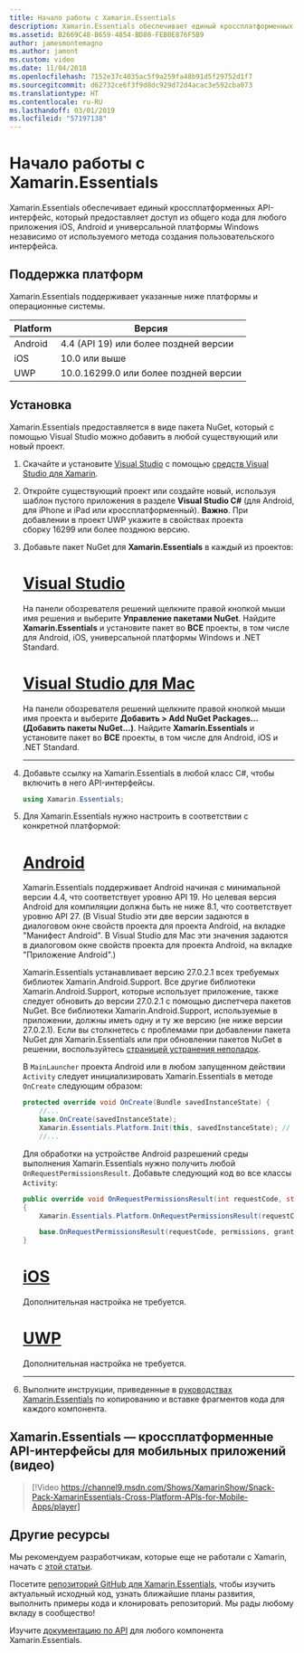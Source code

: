 ```yaml
---
title: Начало работы с Xamarin.Essentials
description: Xamarin.Essentials обеспечивает единый кроссплатформенных API-интерфейс, который предоставляет доступ из общего кода для любого приложения iOS, Android и универсальной платформы Windows независимо от используемого метода создания пользовательского интерфейса.
ms.assetid: B2669C48-B659-4854-BD80-FEB0E876F5B9
author: jamesmontemagno
ms.author: jamont
ms.custom: video
ms.date: 11/04/2018
ms.openlocfilehash: 7152e37c4035ac5f9a259fa48b91d5f29752d1f7
ms.sourcegitcommit: d62732ce6f3f9d8dc929d72d4acac3e592cba073
ms.translationtype: HT
ms.contentlocale: ru-RU
ms.lasthandoff: 03/01/2019
ms.locfileid: "57197138"
---
```

# <a name="get-started-with-xamarinessentials"></a>Начало работы с Xamarin.Essentials

Xamarin.Essentials обеспечивает единый кроссплатформенных API-интерфейс, который предоставляет доступ из общего кода для любого приложения iOS, Android и универсальной платформы Windows независимо от используемого метода создания пользовательского интерфейса.

## <a name="platform-support"></a>Поддержка платформ

Xamarin.Essentials поддерживает указанные ниже платформы и операционные системы.

| Platform | Версия |
| --- | --- |
| Android | 4.4 (API 19) или более поздней версии |
| iOS |10.0 или выше |
| UWP | 10.0.16299.0 или более поздней версии |

## <a name="installation"></a>Установка

Xamarin.Essentials предоставляется в виде пакета NuGet, который с помощью Visual Studio можно добавить в любой существующий или новый проект.

1. Скачайте и установите [Visual Studio](http://visualstudio.com) с помощью [средств Visual Studio для Xamarin](~/get-started/installation/index.md).

2. Откройте существующий проект или создайте новый, используя шаблон пустого приложения в разделе **Visual Studio C#** (для Android, для iPhone и iPad или кроссплатформенный). **Важно**. При добавлении в проект UWP укажите в свойствах проекта сборку 16299 или более позднюю версию.

3. Добавьте пакет NuGet для **Xamarin.Essentials** в каждый из проектов:

    # <a name="visual-studiotabwindows"></a>[Visual Studio](#tab/windows)

    На панели обозревателя решений щелкните правой кнопкой мыши имя решения и выберите **Управление пакетами NuGet**. Найдите **Xamarin.Essentials** и установите пакет во **ВСЕ** проекты, в том числе для Android, iOS, универсальной платформы Windows и .NET Standard.

    # <a name="visual-studio-for-mactabmacos"></a>[Visual Studio для Mac](#tab/macos)

    На панели обозревателя решений щелкните правой кнопкой мыши имя проекта и выберите **Добавить > Add NuGet Packages... (Добавить пакеты NuGet...)**. Найдите **Xamarin.Essentials** и установите пакет во **ВСЕ** проекты, в том числе для Android, iOS и .NET Standard.

    -----

4. Добавьте ссылку на Xamarin.Essentials в любой класс C#, чтобы включить в него API-интерфейсы.

    ```csharp
    using Xamarin.Essentials;
    ```

5. Для Xamarin.Essentials нужно настроить в соответствии с конкретной платформой:

    # <a name="androidtabandroid"></a>[Android](#tab/android)

    Xamarin.Essentials поддерживает Android начиная с минимальной версии 4.4, что соответствует уровню API 19. Но целевая версия Android для компиляции должна быть не ниже 8.1, что соответствует уровню API 27. (В Visual Studio эти две версии задаются в диалоговом окне свойств проекта для проекта Android, на вкладке "Манифест Android". В Visual Studio для Mac эти значения задаются в диалоговом окне свойств проекта для проекта Android, на вкладке "Приложение Android".) 

    Xamarin.Essentials устанавливает версию 27.0.2.1 всех требуемых библиотек Xamarin.Android.Support. Все другие библиотеки Xamarin.Android.Support, которые использует приложение, также следует обновить до версии 27.0.2.1 с помощью диспетчера пакетов NuGet. Все библиотеки Xamarin.Android.Support, используемые в приложении, должны иметь одну и ту же версию (не ниже версии 27.0.2.1). Если вы столкнетесь с проблемами при добавлении пакета NuGet для Xamarin.Essentials или при обновлении пакетов NuGet в решении, воспользуйтесь [страницей устранения неполадок](troubleshooting.md).

    В `MainLauncher` проекта Android или в любом запущенном действии `Activity` следует инициализировать Xamarin.Essentials в методе `OnCreate` следующим образом:

    ```csharp
    protected override void OnCreate(Bundle savedInstanceState) {
        //...
        base.OnCreate(savedInstanceState);
        Xamarin.Essentials.Platform.Init(this, savedInstanceState); // add this line to your code, it may also be called: bundle
        //...
    ```

    Для обработки на устройстве Android разрешений среды выполнения Xamarin.Essentials нужно получить любой `OnRequestPermissionsResult`. Добавьте следующий код во все классы `Activity`:

    ```csharp
    public override void OnRequestPermissionsResult(int requestCode, string[] permissions, [GeneratedEnum] Android.Content.PM.Permission[] grantResults)
    {
        Xamarin.Essentials.Platform.OnRequestPermissionsResult(requestCode, permissions, grantResults);

        base.OnRequestPermissionsResult(requestCode, permissions, grantResults);
    }
    ```

    # <a name="iostabios"></a>[iOS](#tab/ios)

    Дополнительная настройка не требуется.

    # <a name="uwptabuwp"></a>[UWP](#tab/uwp)

    Дополнительная настройка не требуется.

    -----

6. Выполните инструкции, приведенные в [руководствах Xamarin.Essentials](index.md) по копированию и вставке фрагментов кода для каждого компонента.

## <a name="xamarinessentials---cross-platform-apis-for-mobile-apps-video"></a>Xamarin.Essentials — кроссплатформенные API-интерфейсы для мобильных приложений (видео)

> [!Video https://channel9.msdn.com/Shows/XamarinShow/Snack-Pack-XamarinEssentials-Cross-Platform-APIs-for-Mobile-Apps/player]

## <a name="other-resources"></a>Другие ресурсы

Мы рекомендуем разработчикам, которые еще не работали с Xamarin, начать с [этой статьи](~/cross-platform/getting-started/index.md).

Посетите [репозиторий GitHub для Xamarin.Essentials](http://github.com/xamarin/Essentials), чтобы изучить актуальный исходный код, узнать ближайшие планы развития, выполнить примеры кода и клонировать репозиторий. Мы рады любому вкладу в сообщество!

Изучите [документацию по API](xref:Xamarin.Essentials) для любого компонента Xamarin.Essentials.
